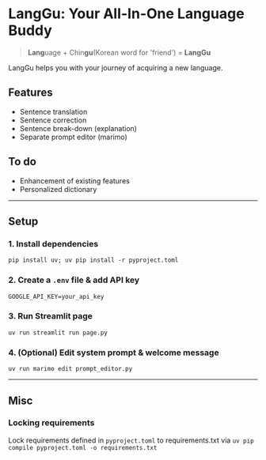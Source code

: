# LangGu: Your All-In-One Language Buddy
> **Lang**uage + Chin**gu**(Korean word for 'friend') = **LangGu**

LangGu helps you with your journey of acquiring a new language.

## Features
- Sentence translation
- Sentence correction
- Sentence break-down (explanation)
- Separate prompt editor (marimo)

## To do
- Enhancement of existing features
- Personalized dictionary

---

## Setup
### 1. Install dependencies
`pip install uv; uv pip install -r pyproject.toml`
### 2. Create a `.env` file & add API key
`GOOGLE_API_KEY=your_api_key`
### 3. Run Streamlit page
`uv run streamlit run page.py`
### 4. (Optional) Edit system prompt & welcome message
`uv run marimo edit prompt_editor.py`

---
## Misc
### Locking requirements
Lock requirements defined in `pyproject.toml` to requirements.txt via
```uv pip compile pyproject.toml -o requirements.txt```